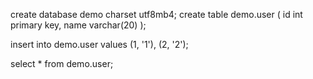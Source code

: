 create database demo charset utf8mb4;
create table demo.user
(
    id   int primary key,
    name varchar(20)
);

insert into demo.user
values (1, '1'),
       (2, '2');

select *
from demo.user;